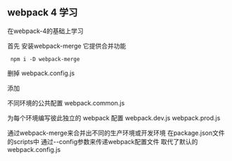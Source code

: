 ## webpack 4 学习

在webpack-4的基础上学习

首先 安装webpack-merge 它提供合并功能

	 npm i -D webpack-merge

删掉 webpack.config.js

添加 

不同环境的公共配置
webpack.common.js

为每个环境编写彼此独立的 webpack 配置
webpack.dev.js
webpack.prod.js

通过webpack-merge来合并出不同的生产环境或开发环境 在package.json文件的scripts中 通过--config参数来传递webpack配置文件 取代了默认的webpack.config.js

